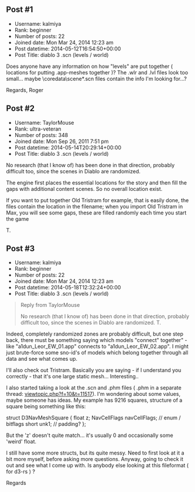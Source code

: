 ## Post #1
- Username: kalmiya
- Rank: beginner
- Number of posts: 22
- Joined date: Mon Mar 24, 2014 12:23 am
- Post datetime: 2014-05-12T16:54:50+00:00
- Post Title: diablo 3 .scn (levels / world)

Does anyone have any information on how "levels" are put together ( locations for putting .app-meshes together )?
The .wlr and .lvl files look too small... maybe \coredata\scene\*.scn files contain the info I'm looking for...?

Regards,
  Roger
## Post #2
- Username: TaylorMouse
- Rank: ultra-veteran
- Number of posts: 348
- Joined date: Mon Sep 26, 2011 7:51 pm
- Post datetime: 2014-05-14T20:29:14+00:00
- Post Title: diablo 3 .scn (levels / world)

No research (that I know of) has been done in that direction, probably difficult too, since the scenes in Diablo are randomized.

The engine first places the essential locations for the story and then fill the gaps with additional content scenes. So no overall location exist.

If you want to put together Old Tristram for example, that is easily done, the files contain the location in the filename; when you import Old Tristram in Max, you will see some gaps, these are filled randomly each time you start the game

T.
## Post #3
- Username: kalmiya
- Rank: beginner
- Number of posts: 22
- Joined date: Mon Mar 24, 2014 12:23 am
- Post datetime: 2014-05-18T12:32:24+00:00
- Post Title: diablo 3 .scn (levels / world)

> Reply from TaylorMouse
>
> No research (that I know of) has been done in that direction, probably difficult too, since the scenes in Diablo are randomized.
T.

Indeed, completely randomized zones are probably difficult, but one step back, there must be something saying which models "connect" together" - like "a1dun_Leor_EW_01.app" connects to "a1dun_Leor_EW_02.app". I might just brute-force some sno-id's of models which belong together through all data and see what comes up. 

I'll also check out Tristram. Basically you are saying - if I understand you correctly - that it's one large static mesh... Interesting..

I also started taking a look at the .scn and .phm files ( .phm in a separate thread: [viewtopic.php?f=10&t=11517](http://forum.xentax.com/viewtopic.php?f=10&t=11517)). I'm wondering about some values, maybe someone has ideas.
My example has 9216 squares, structure of a square being something like this:

struct D3NavMeshSquare
{
    float z;
    NavCellFlags navCellFlags; // enum / bitflags
    short unk1; // padding?
};

But the 'z' doesn't quite match... it's usually 0 and occasionally some 'weird' float. 

 

I still have some more structs, but its quite messy. Need to first look at it a bit more myself, before asking more questions. Anyway, going to check it out and see what I come up with. Is anybody else looking at this fileformat ( for d3-rs ) ?

Regards
